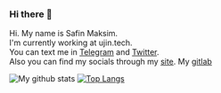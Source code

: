 ### Hi there 👋
  Hi. My name is Safin Maksim.  
  I'm currently working at ujin.tech.   
  You can text me in [Telegram](http://t.me/crockolaco) and [Twitter](https://twitter.com/safinmuffin).  
  Also you can find my socials through my [site](https://safin.pro).
  My [gitlab](https://gitlab.com/crockolaco)

![My github stats](https://github-readme-stats.vercel.app/api?username=a4ron5&show_icons=true) 
[![Top Langs](https://github-readme-stats.vercel.app/api/top-langs/?username=a4ron5&layout=compact)](https://github.com/anuraghazra/github-readme-stats)

<!--
**A4ron5/a4ron5** is a ✨ _special_ ✨ repository because its `README.md` (this file) appears on your GitHub profile.

Here are some ideas to get you started:

- 🔭 I’m currently working on ...
- 🌱 I’m currently learning ...
- 👯 I’m looking to collaborate on ...
- 🤔 I’m looking for help with ...
- 💬 Ask me about ...
- 📫 How to reach me: ...
- 😄 Pronouns: ...
- ⚡ Fun fact: ...
-->
